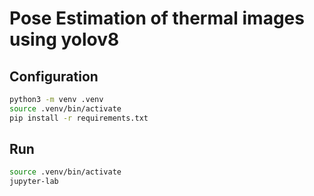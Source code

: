 # Pose Estimation of thermal images using yolov8


## Configuration

```bash
python3 -m venv .venv
source .venv/bin/activate
pip install -r requirements.txt 
```

## Run 

```bash
source .venv/bin/activate
jupyter-lab 
```